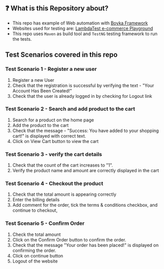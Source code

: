 ## :question: What is this Repository about?

- This repo has example of Web automation with [Boyka Framework](https://github.com/BoykaFramework/boyka-framework)
- Websites used for testing are: [LambdaTest e-commerce Playground](https://ecommerce-playground.lambdatest.io/)
- This repo uses `Maven` as build tool and `TestNG` testing framework to run the tests.

## Test Scenarios covered in this repo

### Test Scenario 1 - Register a new user
1. Register a new User
2. Check that the registration is successful by verifying the text - "Your Account Has Been Created!"
3. Check that the user is already logged in by checking for Logout link

### Test Scenario 2 - Search and add product to the cart
1. Search for a product on the home page
2. Add the product to the cart
3. Check that the message - "Success: You have added <product> to your shopping cart!" is displayed with correct text.
4. Click on View Cart button to view the cart

### Test Scenario 3 - verify the cart details
1. Check that the count of the cart increases to "1".
2. Verify the product name and amount are correctly displayed in the cart

### Test Scenario 4 - Checkout the product
1. Check that the total amount is appearing correctly
2. Enter the billing details
3. Add comment for the order, tick the terms & conditions checkbox, and continue to checkout,

### Test Scenario 5 - Confirm Order
1. Check the total amount
2. Click on the Confirm Order button to confirm the order.
3. Check that the message "Your order has been placed!" is displayed on confirming the order.
4. Click on continue button
5. Logout of the website


